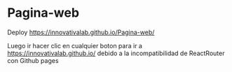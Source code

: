 # Pagina-web

Deploy
https://innovativalab.github.io/Pagina-web/

Luego ir hacer clic en cualquier boton para ir a https://innovativalab.github.io/ debido a la incompatibilidad de ReactRouter con Github pages
